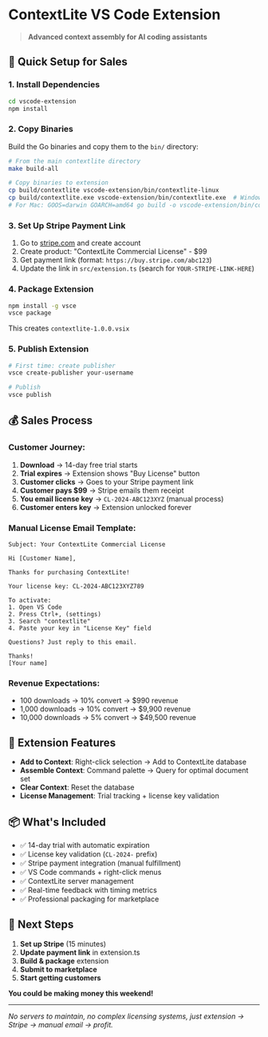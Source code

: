 # ContextLite VS Code Extension

> **Advanced context assembly for AI coding assistants**

## 🚀 Quick Setup for Sales

### 1. Install Dependencies

```bash
cd vscode-extension
npm install
```

### 2. Copy Binaries

Build the Go binaries and copy them to the `bin/` directory:

```bash
# From the main contextlite directory
make build-all

# Copy binaries to extension
cp build/contextlite vscode-extension/bin/contextlite-linux
cp build/contextlite.exe vscode-extension/bin/contextlite.exe  # Windows
# For Mac: GOOS=darwin GOARCH=amd64 go build -o vscode-extension/bin/contextlite-mac ./cmd/contextlite
```

### 3. Set Up Stripe Payment Link

1. Go to [stripe.com](https://stripe.com) and create account
2. Create product: "ContextLite Commercial License" - $99
3. Get payment link (format: `https://buy.stripe.com/abc123`)
4. Update the link in `src/extension.ts` (search for `YOUR-STRIPE-LINK-HERE`)

### 4. Package Extension

```bash
npm install -g vsce
vsce package
```

This creates `contextlite-1.0.0.vsix`

### 5. Publish Extension

```bash
# First time: create publisher
vsce create-publisher your-username

# Publish
vsce publish
```

## 💰 Sales Process

### Customer Journey:
1. **Download** → 14-day free trial starts
2. **Trial expires** → Extension shows "Buy License" button  
3. **Customer clicks** → Goes to your Stripe payment link
4. **Customer pays $99** → Stripe emails them receipt
5. **You email license key** → `CL-2024-ABC123XYZ` (manual process)
6. **Customer enters key** → Extension unlocked forever

### Manual License Email Template:

```
Subject: Your ContextLite Commercial License

Hi [Customer Name],

Thanks for purchasing ContextLite! 

Your license key: CL-2024-ABC123XYZ789

To activate:
1. Open VS Code  
2. Press Ctrl+, (settings)
3. Search "contextlite"
4. Paste your key in "License Key" field

Questions? Just reply to this email.

Thanks!
[Your name]
```

### Revenue Expectations:
- 100 downloads → 10% convert → $990 revenue
- 1,000 downloads → 10% convert → $9,900 revenue  
- 10,000 downloads → 5% convert → $49,500 revenue

## 🔧 Extension Features

- **Add to Context**: Right-click selection → Add to ContextLite database
- **Assemble Context**: Command palette → Query for optimal document set
- **Clear Context**: Reset the database
- **License Management**: Trial tracking + license key validation

## 📦 What's Included

- ✅ 14-day trial with automatic expiration
- ✅ License key validation (`CL-2024-` prefix)
- ✅ Stripe payment integration (manual fulfillment)
- ✅ VS Code commands + right-click menus
- ✅ ContextLite server management
- ✅ Real-time feedback with timing metrics
- ✅ Professional packaging for marketplace

## 🎯 Next Steps

1. **Set up Stripe** (15 minutes)
2. **Update payment link** in extension.ts
3. **Build & package** extension
4. **Submit to marketplace** 
5. **Start getting customers**

**You could be making money this weekend!**

---

*No servers to maintain, no complex licensing systems, just extension → Stripe → manual email → profit.*

